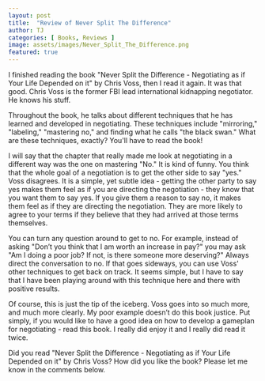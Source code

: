 ```yaml
---
layout: post
title:  "Review of Never Split The Difference"
author: TJ
categories: [ Books, Reviews ]
image: assets/images/Never_Split_The_Difference.png
featured: true
---
```


I finished reading the book "Never Split the Difference - Negotiating as if Your Life Depended on it" by Chris Voss, then I read it again. It was that good. Chris Voss is the former FBI lead international kidnapping negotiator. He knows his stuff.

Throughout the book, he talks about different techniques that he has learned and developed in negotiating. These techniques include "mirroring," "labeling," "mastering no," and finding what he calls "the black swan." What are these techniques, exactly? You'll have to read the book!

I will say that the chapter that really made me look at negotiating in a different way was the one on mastering "No." It is kind of funny. You think that the whole goal of a negotiation is to get the other side to say "yes." Voss disagrees. It is a simple, yet subtle idea - getting the other party to say yes makes them feel as if you are directing the negotiation - they know that you want them to say yes. If you give them a reason to say no, it makes them feel as if they are directing the negotiation. They are more likely to agree to your terms if they believe that they had arrived at those terms themselves.

You can turn any question around to get to no. For example, instead of asking "Don’t you think that I am worth an increase in pay?" you may ask "Am I doing a poor job? If not, is there someone more deserving?" Always direct the conversation to no. If that goes sideways, you can use Voss' other techniques to get back on track. It seems simple, but I have to say that I have been playing around with this technique here and there with positive results.

Of course, this is just the tip of the iceberg. Voss goes into so much more, and much more clearly. My poor example doesn’t do this book justice.  Put simply, if you would like to have a good idea on how to develop a gameplan for negotiating - read this book. I really did enjoy it and I really did read it twice. 

Did you read "Never Split the Difference - Negotiating as if Your Life Depended on it" by Chris Voss? How did you like the book? Please let me know in the comments below.
